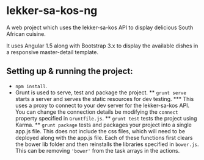 # lekker-sa-kos-ng

A web project which uses the lekker-sa-kos API to display delicious South African cuisine.

It uses Angular 1.5 along with Bootstrap 3.x to display the available dishes in a responsive master-detail template.

## Setting up & running the project:
* ``npm install``.
* Grunt is used to serve, test and package the project.
** ``grunt serve`` starts a server and serves the static resources for dev testing.
*** This uses a proxy to connect to your dev server for the lekker-sa-kos API. You can change the connection details be modifying the ``connect`` property specified in ``Gruntfile.js``.
** ``grunt test`` tests the project using Karma.
** ``grunt package`` tests and packages your project into a single app.js file. This does not include the css files, which will need to be deployed along with the app.js file.
Each of these functions first clears the bower lib folder and then reinstalls the libraries specified in ``bower.js``. This can be removing ``'bower'`` from the task arrays in the actions.